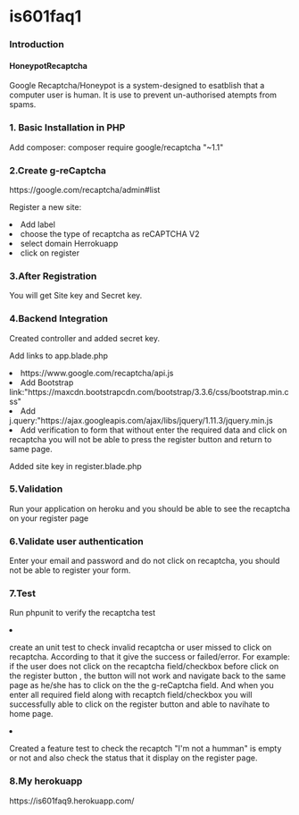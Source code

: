# is601faq1
<h3>Introduction</h3>
<h4>HoneypotRecaptcha</h4>
<p> Google Recaptcha/Honeypot is a system-designed to esatblish that a computer user is human.
It is use to prevent un-authorised atempts from spams.</p>

<h3>1. Basic Installation in PHP</h3>
<p>Add composer: composer require google/recaptcha "~1.1"</p>

<h3>2.Create g-reCaptcha</h3>
<p>https://google.com/recaptcha/admin#list</p>
<p>Register a new site:</p>
<li>Add label</li>
 <li>choose the type of recaptcha as reCAPTCHA V2</li>
  <li>select domain Herrokuapp</li>
   <li>click on register</li>
   
<h3>3.After Registration</h3>
<p>You will get Site key and Secret key.</p>

<h3>4.Backend Integration</h3>
<p> Created controller and added secret key.</p>
<p>Add links to app.blade.php</p>
<li>https://www.google.com/recaptcha/api.js
</li>
<li>Add Bootstrap link:"https://maxcdn.bootstrapcdn.com/bootstrap/3.3.6/css/bootstrap.min.css"</li>
<li>Add j.query:"https://ajax.googleapis.com/ajax/libs/jquery/1.11.3/jquery.min.js</li>
<li>Add verification to form that without enter the required data and click on recaptcha you will not be able to press the register button and return to same page.</li>
<p><Add verification form for reCaptcha</p>
<p>Added site key in register.blade.php</p>

<h3>5.Validation</h3>
<p>Run your application on heroku and you should be able to see the recaptcha on your register page</p>

<h3>6.Validate user authentication</h3>
<p>Enter your email and password and do not click on recaptcha, you should not be able to register your form.</p>

<h3>7.Test</h3>
<p>Run phpunit to verify the recaptcha test </p>
<li><p>create an unit test to check invalid recaptcha or user missed to click on recaptcha. According to that it give the success or failed/error. For example: if the user does not click on the recaptcha field/checkbox before click on the register button , the button will not work and navigate back to the same page as he/she has to click on the the g-reCaptcha field. And when you enter all required field along with recaptch field/checkbox you will successfully able to click on the register button and able to navihate to home page.</p></li>
<li><p>Created a feature test to check the recaptch "I'm not a humman" is empty or not and also check the status that it display on the register page. </p></li>

<h3>8.My herokuapp </h3>
<p>https://is601faq9.herokuapp.com/</p>
